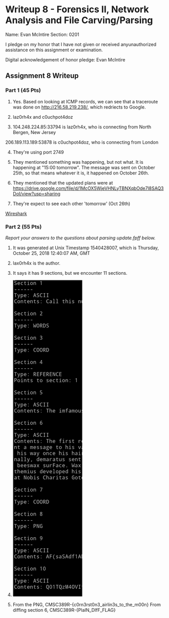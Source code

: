 Writeup 8 - Forensics II, Network Analysis and File Carving/Parsing
=====

Name: Evan McIntire
Section: 0201

I pledge on my honor that I have not given or received anyunauthorized assistance on this assignment or examination.

Digital acknowledgement of honor pledge: Evan McIntire

## Assignment 8 Writeup

### Part 1 (45 Pts)
1. Yes. Based on looking at ICMP records, we can see that a traceroute was done on http://216.58.219.238/, which redriects to Google.

2. laz0rh4x and c0uchpot4doz

3. 104.248.224.85:33794 is laz0rh4x, who is connecting from North Bergen, New Jersey

206.189.113.189:53878 is c0uchpot4doz, who is connecting from London

4. They're using port 2749

5. They mentioned something was happening, but not what. It is happening at "15:00 tomorrow". The message was sent on October 25th, so that means whatever it is, it happened on October 26th.

6. They mentioned that the updated plans were at https://drive.google.com/file/d/1McOX5WjeVHNLyTBNXqbOde7l8SAQ3DoI/view?usp=sharing

7. They're expect to see each other 'tomorrow' (Oct 26th)

[Wireshark](2018-11-02-170833_640x291_scrot.png)

### Part 2 (55 Pts)

*Report your answers to the questions about parsing update.fpff below.*
1. It was generated at Unix Timestamp 1540428007, which is Thursday, October 25, 2018 12:40:07 AM, GMT

2. lax0rh4x is the author.

3. It says it has 9 sections, but we encounter 11 sections.

4. ![Sections](2018-11-02-170727_216x989_scrot.png)

5. From the PNG, CMSC389R-{c0rn3rst0n3_airlin3s_to_the_m00n}
From diffing section 6, CMSC389R-{PlaIN_DIfF_FLAG}